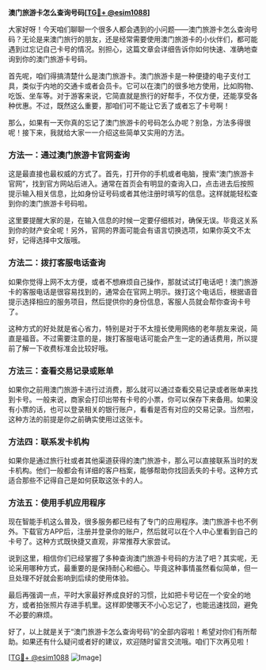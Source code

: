 **澳门旅游卡怎么查询号码[[TG💪+ @esim1088](https://t.me/s/esim1088)]**

大家好呀！今天咱们聊聊一个很多人都会遇到的小问题——澳门旅游卡怎么查询号码？无论是来澳门旅行的朋友，还是经常需要使用澳门旅游卡的小伙伴们，都可能遇到过忘记自己卡号的情况。别担心，这篇文章会详细告诉你如何快速、准确地查询到你的澳门旅游卡号码。

首先呢，咱们得搞清楚什么是澳门旅游卡。澳门旅游卡是一种便捷的电子支付工具，类似于内地的交通卡或者会员卡。它可以在澳门的很多地方使用，比如购物、吃饭、坐车等。对于游客来说，它简直就是旅行的好帮手，不仅方便，还能享受各种优惠。不过，既然这么重要，那咱们可不能让它丢了或者忘了卡号啊！

那么，如果有一天你真的忘记了澳门旅游卡的号码怎么办呢？别急，方法多得很呢！接下来，我就给大家一一介绍这些简单又实用的方法。

### 方法一：通过澳门旅游卡官网查询

这是最直接也最权威的方式了。首先，打开你的手机或者电脑，搜索“澳门旅游卡官网”，找到官方网站后进入。通常在首页会有明显的查询入口，点击进去后按照提示输入相关信息，比如身份证号码或者其他注册时填写的信息。这样就能轻松查到你的澳门旅游卡号码啦。

这里要提醒大家的是，在输入信息的时候一定要仔细核对，确保无误。毕竟这关系到你的财产安全呢！另外，官网的界面可能会有语言切换选项，如果你英文不太好，记得选择中文版哦。

### 方法二：拨打客服电话查询

如果你觉得上网不太方便，或者不想麻烦自己操作，那就试试打电话吧！澳门旅游卡的客服电话是很容易找到的，通常会在官网上明示。拨打这个电话后，根据语音提示选择相应的服务项目，然后提供你的身份信息，客服人员就会帮你查询卡号了。

这种方式的好处就是省心省力，特别是对于不太擅长使用网络的老年朋友来说，简直是福音。不过需要注意的是，拨打客服电话可能会产生一定的通话费用，所以提前了解一下收费标准会比较好哦。

### 方法三：查看交易记录或账单

如果你之前用澳门旅游卡进行过消费，那么就可以通过查看交易记录或者账单来找到卡号。一般来说，商家会打印出带有卡号的小票，你可以保存下来备用。如果没有小票的话，也可以登录相关的银行账户，看看是否有对应的交易记录。当然啦，这种方法的前提是你之前确实使用过这张卡。

### 方法四：联系发卡机构

如果你是通过旅行社或者其他渠道获得的澳门旅游卡，那么可以直接联系当时的发卡机构。他们一般都会有详细的客户档案，能够帮助你找回丢失的卡号。这种方式适合那些不记得自己是如何获取这张卡的人。

### 方法五：使用手机应用程序

现在智能手机这么普及，很多服务都已经有了专门的应用程序。澳门旅游卡也不例外。下载官方APP后，注册并登录你的账户，然后就可以在个人中心里看到自己的卡号了。这种方式既快捷又直观，非常推荐大家尝试。

说到这里，相信你们已经掌握了多种查询澳门旅游卡号码的方法了吧？其实呢，无论采用哪种方式，最重要的是保持耐心和细心。毕竟这种事情虽然看似简单，但一旦处理不好就会影响到后续的使用体验。

最后再强调一点，平时大家最好养成良好的习惯，比如把卡号记在一个安全的地方，或者拍张照片存进手机里。这样即使哪天不小心忘记了，也能迅速找回，避免不必要的麻烦。

好了，以上就是关于“澳门旅游卡怎么查询号码”的全部内容啦！希望对你们有所帮助。如果还有什么疑问或者好的建议，欢迎随时留言交流哦。咱们下次再见啦！

[[TG💪+ @esim1088](https://t.me/s/esim1088) ![Image](https://i.postimg.cc/4NQfJmqS/Snipaste-2025-05-13-00-14-12.png)]